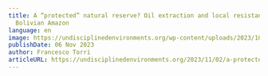 ```yaml
---
title: A “protected” natural reserve? Oil extraction and local resistance in the
  Bolivian Amazon
language: en
image: https://undisciplinedenvironments.org/wp-content/uploads/2023/10/IMG_2676.jpeg
publishDate: 06 Nov 2023
author: Francesco Torri
articleURL: https://undisciplinedenvironments.org/2023/11/02/a-protected-natural-reserve-oil-extraction-and-local-resistance-in-the-bolivian-amazon/
---
```

